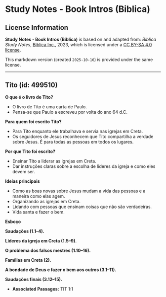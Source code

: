 # Study Notes - Book Intros (Biblica)

## License Information

**Study Notes - Book Intros (Biblica)** is based on and adapted from: _Biblica Study Notes_, [Biblica Inc.](https://www.biblica.com/), 2023, which is licensed under a [CC BY-SA 4.0 license](https://creativecommons.org/licenses/by-sa/4.0/legalcode.en).

This markdown version (created `2025-10-16`) is provided under the same license.



--------------------------------

## Tito (id: 499510)

**O que é o livro de Tito?**

* O livro de Tito é uma carta de Paulo.
* Pensa\-se que Paulo a escreveu por volta do ano 64 d.C.

**Para quem foi escrito Tito?**

* Para Tito enquanto ele trabalhava e servia nas igrejas em Creta.
* Os seguidores de Jesus reconhecem que Tito compartilha a verdade sobre Jesus. É para todas as pessoas em todos os lugares.

**Por que Tito foi escrito?**

* Ensinar Tito a liderar as igrejas em Creta.
* Dar instruções claras sobre a escolha de líderes da igreja e como eles devem ser.

**Ideias principais**

* Como as boas novas sobre Jesus mudam a vida das pessoas e a maneira como elas agem.
* Organizando as igrejas em Creta.
* Lidando com pessoas que ensinam coisas que não são verdadeiras.
* Vida santa e fazer o bem.

**Esboço**

**Saudações (1\.1–4\).**

**Líderes da igreja em Creta (1\.5–9\).**

**O problema dos falsos mestres (1\.10–16\).**

**Famílias em Creta (2\).**

**A bondade de Deus e fazer o bem aos outros (3\.1–11\).**

**Saudações finais (3\.12–15\).**

* **Associated Passages:** TIT 1:1

